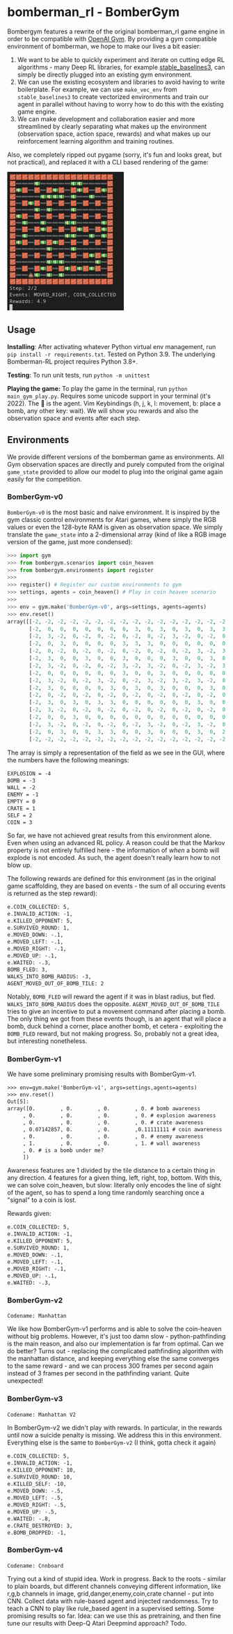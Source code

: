 # bomberman_rl - BomberGym

Bombergym features a rewrite of the original bomberman_rl game engine in order to be compatible with [OpenAI Gym](https://gym.openai.com/). By providing a gym compatible environment of bomberman, we hope to make our lives a bit easier: 

1. We want to be able to quickly experiment and iterate on cutting edge RL algorithms - many Deep RL libraries, for example [stable_baselines3](https://stable-baselines3.readthedocs.io/en/master/), can simply be directly plugged into an existing gym environment.
2. We can use the existing ecosystem and libraries to avoid having to write boilerplate. For example, we can use `make_vec_env` from `stable_baselines3` to create vectorized environments and train our agent in parallel without having to worry how to do this with the existing game engine.
3. We can make development and collaboration easier and more streamlined by clearly separating what makes up the environment (observation space, action space, rewards) and what makes up our reinforcement learning algorithm and training routines.

Also, we completely ripped out pygame (sorry, it's fun and looks great, but not practical), and replaced it with a CLI based rendering of the game:

![Image](./assets/bombergym.png)

## Usage

**Installing**: After activating whatever Python virtual env management, run `pip install -r requirements.txt`. Tested on Python 3.9. The underlying Bomberman-RL project requires Python 3.8+.

**Testing**: To run unit tests, run `python -m unittest`

**Playing the game:** To play the game in the terminal, run `python main_gym_play.py`. Requires some unicode support in your terminal (it's 2022). The 💩 is the agent. Vim Keybindings (h, j, k, l: movement, b: place a bomb, any other key: wait). We will show you rewards and also the observation space and events after each step. 

## Environments

We provide different versions of the bomberman game as environments. All Gym observation spaces are directly and purely computed from the original `game_state` provided to allow our model to plug into the original game again easily for the competition. 

### BomberGym-v0

`BomberGym-v0` is the most basic and naive environment. It is inspired by the gym classic control environments for Atari games, where simply the RGB values or even the 128-byte RAM is given as observation space. We simply translate the `game_state` into a 2-dimensional array (kind of like a RGB image version of the game, just more condensed):

```python
>>> import gym
>>> from bombergym.scenarios import coin_heaven
>>> from bombergym.environments import register
>>> 
>>> register() # Register our custom environments to gym
>>> settings, agents = coin_heaven() # Play in coin heaven scenario
>>> 
>>> env = gym.make('BomberGym-v0', args=settings, agents=agents)
>>> env.reset()
array([[-2, -2, -2, -2, -2, -2, -2, -2, -2, -2, -2, -2, -2, -2, -2, -2, -2],
       [-2,  0,  0,  0,  0,  0,  0,  0,  3,  0,  3,  0,  3,  0,  3,  3, -2],
       [-2,  3, -2,  0, -2,  0, -2,  0, -2,  0, -2,  3, -2,  0, -2,  0, -2],
       [-2,  0,  3,  0,  0,  0,  0,  3,  3,  3,  0,  0,  0,  0,  0,  0, -2],
       [-2,  0, -2,  0, -2,  0, -2,  0, -2,  0, -2,  0, -2,  3, -2,  3, -2],
       [-2,  3,  0,  0,  3,  0,  0,  3,  0,  0,  0,  3,  0,  0,  3,  0, -2],
       [-2,  3, -2,  0, -2,  0, -2,  3, -2,  3, -2,  0, -2,  3, -2,  3, -2],
       [-2,  0,  0,  0,  0,  0,  0,  3,  0,  0,  3,  0,  0,  0,  0,  0, -2],
       [-2,  3, -2,  0, -2,  3, -2,  0, -2,  3, -2,  3, -2,  3, -2,  0, -2],
       [-2,  3,  0,  0,  0,  0,  3,  0,  3,  0,  3,  0,  0,  0,  3,  0, -2],
       [-2,  0, -2,  0, -2,  0, -2,  0, -2,  0, -2,  0, -2,  0, -2,  0, -2],
       [-2,  3,  0,  3,  0,  3,  3,  0,  0,  0,  0,  0,  0,  3,  0,  0, -2],
       [-2,  3, -2,  0, -2,  0, -2,  0, -2,  0, -2,  0, -2,  0, -2,  0, -2],
       [-2,  0,  0,  3,  0,  0,  0,  0,  0,  0,  0,  0,  0,  0,  0,  0, -2],
       [-2,  3, -2,  0, -2,  0, -2,  0, -2,  3, -2,  0, -2,  3, -2,  0, -2],
       [-2,  0,  3,  0,  0,  3,  3,  0,  0,  3,  0,  0,  0,  3,  0,  2, -2],
       [-2, -2, -2, -2, -2, -2, -2, -2, -2, -2, -2, -2, -2, -2, -2, -2, -2]])
```

The array is simply a representation of the field as we see in the GUI, where the numbers have the following meanings:

```
EXPLOSION = -4
BOMB = -3
WALL = -2
ENEMY = -1
EMPTY = 0
CRATE = 1
SELF = 2
COIN = 3
```

So far, we have not achieved great results from this environment alone. Even when using an advanced RL policy. A reason could be that the Markov property is not entirely fulfilled here - the information of *when* a bomb will explode is not encoded. As such, the agent doesn't really learn how to not blow up.

The following rewards are defined for this environment (as in the original game scaffolding, they are based on events - the sum of all occuring events is returned as the step reward):

```
e.COIN_COLLECTED: 5,
e.INVALID_ACTION: -1,
e.KILLED_OPPONENT: 5,
e.SURVIVED_ROUND: 1,
e.MOVED_DOWN: -.1,
e.MOVED_LEFT: -.1,
e.MOVED_RIGHT: -.1,
e.MOVED_UP: -.1,
e.WAITED: -.3,
BOMB_FLED: 3,
WALKS_INTO_BOMB_RADIUS: -3,
AGENT_MOVED_OUT_OF_BOMB_TILE: 2
```

Notably, `BOMB_FLED` will reward the agent if it was in blast radius, but fled. `WALKS_INTO_BOMB_RADIUS` does the opposite. `AGENT_MOVED_OUT_OF_BOMB_TILE` tries to give an incentive to put a movement command after placing a bomb. The only thing we got from these events though, is an agent that will place a bomb, duck behind a corner, place another bomb, et cetera - exploiting the `BOMB_FLED` reward, but not making progress. So, probably not a great idea, but interesting nonetheless.

### BomberGym-v1

We have some preliminary promising results with BomberGym-v1.

```
>>> env=gym.make('BomberGym-v1', args=settings,agents=agents)
>>> env.reset()
Out[5]: 
array([0.        , 0.        , 0.        , 0. # bomb awareness       
     , 0.        , 0.        , 0.        , 0. # explosion awareness       
     , 0.        , 0.        , 0.        , 0. # crate awareness       
     , 0.07142857, 0.        , 0.        ,0.11111111 # coin awareness
     , 0.        , 0.        , 0.        , 0. # enemy awareness      
     , 1.        , 0.        , 0.        , 1. # wall awareness       
     , 0. # is a bomb under me?      
     ])
```

Awareness features are 1 divided by the tile distance to a certain thing in 
any direction. 4 features for a given thing, left, right, top, bottom.
With this, we can solve coin_heaven, but slow: literally only encodes the line
of sight of the agent, so has to spend a long time randomly searching once a
"signal" to a coin is lost.

Rewards given:

```
e.COIN_COLLECTED: 5,
e.INVALID_ACTION: -1,
e.KILLED_OPPONENT: 5,
e.SURVIVED_ROUND: 1,
e.MOVED_DOWN: -.1,
e.MOVED_LEFT: -.1,
e.MOVED_RIGHT: -.1,
e.MOVED_UP: -.1,
e.WAITED: -.3,
```

### BomberGym-v2

`Codename: Manhattan`

We like how BomberGym-v1 performs and is able to solve the coin-heaven without
big problems. However, it's just too damn slow - python-pathfinding is the
main reason, and also our implementation is far from optimal. Can we do better?
Turns out - replacing the complicated pathfinding algorithm with the manhattan
distance, and keeping everything else the same converges to the same reward -
and we can process 300 frames per second again instead of 3 frames per second in
the pathfinding variant. Quite unexpected!

### BomberGym-v3

`Codename: Manhattan V2`

In BomberGym-v2 we didn't play with rewards. In particular, in the rewards until
now a suicide penalty is missing. We address this in this environment.
Everything else is the same to `BomberGym-v2` (I think, gotta check it again)

```
e.COIN_COLLECTED: 5,
e.INVALID_ACTION: -1,
e.KILLED_OPPONENT: 10,
e.SURVIVED_ROUND: 10,
e.KILLED_SELF: -10,
e.MOVED_DOWN: -.5,
e.MOVED_LEFT: -.5,
e.MOVED_RIGHT: -.5,
e.MOVED_UP: -.5,
e.WAITED: -.8,
e.CRATE_DESTROYED: 3,
e.BOMB_DROPPED: -1,
```

### BomberGym-v4

`Codename: Cnnboard`

Trying out a kind of stupid idea. Work in progress. Back to the roots - similar
to plain boards, but different channels conveying different information, like
r,g,b channels in image, grid,danger,enemy,coin,crate channel - put into CNN.
Collect data with rule-based agent and injected randomness. Try to teach a CNN
to play like rule_based agent in a supervised setting. Some promising results so far.
Idea: can we use this as pretraining, and then fine tune our results with Deep-Q Atari
Deepmind approach? Todo.
